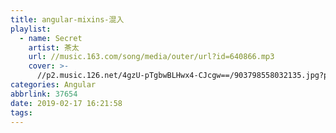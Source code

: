 ```yaml
---
title: angular-mixins-混入
playlist:
  - name: Secret
    artist: 茶太
    url: //music.163.com/song/media/outer/url?id=640866.mp3
    cover: >-
      //p2.music.126.net/4gzU-pTgbwBLHwx4-CJcgw==/903798558032135.jpg?param=90y90
categories: Angular
abbrlink: 37654
date: 2019-02-17 16:21:58
tags:
---
```



<!-- more -->

